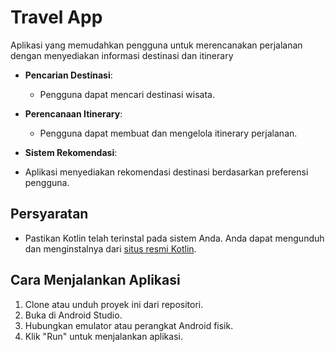 # Travel App

Aplikasi yang memudahkan pengguna untuk merencanakan perjalanan dengan menyediakan informasi destinasi dan itinerary

- **Pencarian Destinasi**: 
  - Pengguna dapat mencari destinasi wisata.
  
- **Perencanaan Itinerary**: 
  - Pengguna dapat membuat dan mengelola itinerary perjalanan.

- **Sistem Rekomendasi**:
- Aplikasi menyediakan rekomendasi destinasi berdasarkan preferensi pengguna.


## Persyaratan

- Pastikan Kotlin telah terinstal pada sistem Anda. Anda dapat mengunduh dan menginstalnya dari [situs resmi Kotlin](https://kotlinlang.org/).

## Cara Menjalankan Aplikasi

1. Clone atau unduh proyek ini dari repositori.
2. Buka di Android Studio.
3. Hubungkan emulator atau perangkat Android fisik.
4. Klik "Run" untuk menjalankan aplikasi.




